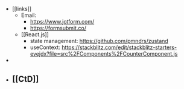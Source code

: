 - [[links]]
	- Email:
		- https://www.jotform.com/
		- https://formsubmit.co/
	- [[React.js]]
		- state management: https://github.com/pmndrs/zustand
		- useContext: https://stackblitz.com/edit/stackblitz-starters-evejdx?file=src%2FComponents%2FCounterComponent.js
-
- [[CtD]]
	-